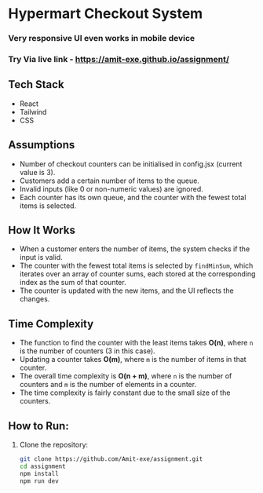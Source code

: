 # Hypermart Checkout System

### Very responsive UI even works in mobile device

### Try Via live link - https://amit-exe.github.io/assignment/

## Tech Stack

- React
- Tailwind
- CSS

## Assumptions

- Number of checkout counters can be initialised in config.jsx (current value is 3).
- Customers add a certain number of items to the queue.
- Invalid inputs (like 0 or non-numeric values) are ignored.
- Each counter has its own queue, and the counter with the fewest total items is selected.

## How It Works

- When a customer enters the number of items, the system checks if the input is valid.
- The counter with the fewest total items is selected by `findMinSum`, which iterates over an array of counter sums, each stored at the corresponding index as the sum of that counter.
- The counter is updated with the new items, and the UI reflects the changes.

## Time Complexity

- The function to find the counter with the least items takes **O(n)**, where `n` is the number of counters (3 in this case).
- Updating a counter takes **O(m)**, where `m` is the number of items in that counter.
- The overall time complexity is **O(n + m)**, where `n` is the number of counters and `m` is the number of elements in a counter.
- The time complexity is fairly constant due to the small size of the counters.

## How to Run:

1. Clone the repository:

   ```bash
   git clone https://github.com/Amit-exe/assignment.git
   cd assignment
   npm install
   npm run dev


   ```
